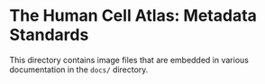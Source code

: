 # The Human Cell Atlas: Metadata Standards

This directory contains image files that are embedded in various documentation in the `docs/` directory. 